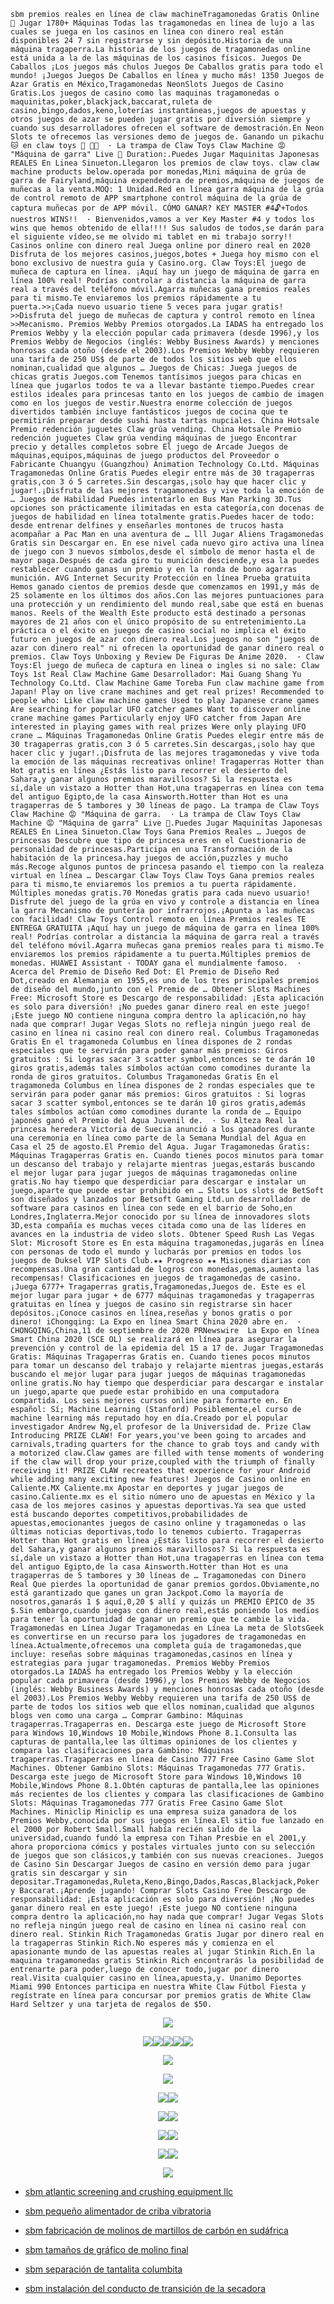 
```
sbm premios reales en línea de claw machineTragamonedas Gratis Online 🤩 Jugar 1780+ Máquinas Todas las tragamonedas en línea de lujo a las cuales se juega en los casinos en línea con dinero real están disponibles 24 7 sin registrarse y sin depósito.Historia de una máquina tragaperra.La historia de los juegos de tragamonedas online está unida a la de las máquinas de los casinos físicos. Juegos De Caballos ¡Los juegos más chulos Juegos De Caballos gratis para todo el mundo! ¡Juegos Juegos De Caballos en línea y mucho más! 1350 Juegos de Azar Gratis en México,Tragamonedas NeonSlots Juegos de Casino Gratis.Los juegos de casino como las maquinas tragamonedas o maquinitas,poker,blackjack,baccarat,ruleta de casino,bingo,dados,keno,loterías instantáneas,juegos de apuestas y otros juegos de azar se pueden jugar gratis por diversión siempre y cuando sus desarrolladores ofrecen el software de demostración.En Neon Slots te ofrecemos las versiones demo de juegos de. Ganando un pikachu🐱 en claw toys 🧸 💮💯  · La trampa de Claw Toys Claw Machine 😡 "Máquina de garra" Live 🔴 Duration:.Puedes Jugar Maquinitas Japonesas REALES En Linea Sinueton.Llegaron los premios de claw toys. claw claw machine products below.operada por monedas,Mini máquina de grúa de garra de Fairyland,máquina expendedora de premios,máquina de juegos de muñecas a la venta.MOQ: 1 Unidad.Red en línea garra máquina de la grúa de control remoto de APP smartphone control máquina de la grúa de captura muñecas por de APP móvil. CÓMO GANAR? KEY MASTER #4🔓+Todos nuestros WINS!!  · Bienvenidos,vamos a ver Key Master #4 y todos los wins que hemos obtenido de ella!!!! Sus saludos de todos,se darán para el siguiente vídeo,se me olvido mi tablet en mi trabajo sorry!! Casinos online con dinero real Juega online por dinero real en 2020 Disfruta de los mejores casinos,juegos,botes + Juega hoy mismo con el bono exclusivo de nuestra guía y Casino.org. Claw Toys:El juego de muñeca de captura en línea. ¡Aquí hay un juego de máquina de garra en línea 100% real! Podrías controlar a distancia la máquina de garra real a través del teléfono móvil.Agarra muñecas gana premios reales para ti mismo.Te enviaremos los premios rápidamente a tu puerta.>>¡Cada nuevo usuario tiene 5 veces para jugar gratis! >>Disfruta del juego de muñecas de captura y control remoto en línea >>Mecanismo. Premios Webby Premios otorgados.La IADAS ha entregado los Premios Webby y la elección popular cada primavera (desde 1996),y los Premios Webby de Negocios (inglés: Webby Business Awards) y menciones honrosas cada otoño (desde el 2003).Los Premios Webby Webby requieren una tarifa de 250 US$ de parte de todos los sitios web que ellos nominan,cualidad que algunos … Juegos de Chicas: Juega juegos de chicas gratis Juegos.com Tenemos tantísimos juegos para chicas en línea que jugarlos todos te va a llevar bastante tiempo.Puedes crear estilos ideales para princesas tanto en los juegos de cambio de imagen como en los juegos de vestir.Nuestra enorme colección de juegos divertidos también incluye fantásticos juegos de cocina que te permitirán preparar desde sushi hasta tartas nupciales. China Hotsale Premio redención juguetes Claw grúa vending. China Hotsale Premio redención juguetes Claw grúa vending máquinas de juego Encontrar precio y detalles completos sobre El juego de Arcade Juegos de máquinas,equipos,máquinas de juego productos del Proveedor o Fabricante Chuangyu (Guangzhou) Animation Technology Co.Ltd. Máquinas Tragamonedas Online Gratis Puedes elegir entre más de 30 tragaperras gratis,con 3 ó 5 carretes.Sin descargas,¡solo hay que hacer clic y jugar!.¡Disfruta de las mejores tragamonedas y vive toda la emoción de … Juegos de Habilidad Puedes intentarlo en Bus Man Parking 3D.Tus opciones son prácticamente ilimitadas en esta categoría,con docenas de juegos de habilidad en línea totalmente gratis.Puedes hacer de todo: desde entrenar delfines y enseñarles montones de trucos hasta acompañar a Pac Man en una aventura de … lll Jugar Aliens Tragamonedas Gratis sin Descargar en. En ese nivel cada nuevo giro activa una línea de juego con 3 nuevos símbolos,desde el símbolo de menor hasta el de mayor paga.Después de cada giro tu munición desciende,y esa la puedes restablecer cuando ganas un premio y en la ronda de bono agarras munición. AVG Internet Security Protección en línea Prueba gratuita Hemos ganado cientos de premios desde que comenzamos en 1991,y más de 25 solamente en los últimos dos años.Con las mejores puntuaciones para una protección y un rendimiento del mundo real,sabe que está en buenas manos. Reels of the Wealth Este producto está destinado a personas mayores de 21 años con el único propósito de su entretenimiento.La práctica o el éxito en juegos de casino social no implica el éxito futuro en juegos de azar con dinero real.Los juegos no son "juegos de azar con dinero real" ni ofrecen la oportunidad de ganar dinero real o premios. Claw Toys Unboxing y Review De Figuras De Anime 2020.  · Claw Toys:El juego de muñeca de captura en linea o ingles si no sale: Claw Toys 1st Real Claw Machine Game Desarrollador: Mai Guang Shang Yu Technology Co.Ltd. Claw Machine Game Toreba Fun claw machine game from Japan! Play on live crane machines and get real prizes! Recommended to people who: Like claw machine games Used to play Japanese crane games Are searching for popular UFO catcher games Want to discover online crane machine games Particularly enjoy UFO catcher from Japan Are interested in playing games with real prizes Were only playing UFO crane … Máquinas Tragamonedas Online Gratis Puedes elegir entre más de 30 tragaperras gratis,con 3 ó 5 carretes.Sin descargas,¡solo hay que hacer clic y jugar!.¡Disfruta de las mejores tragamonedas y vive toda la emoción de las máquinas recreativas online! Tragaperras Hotter than Hot gratis en línea ¿Estás listo para recorrer el desierto del Sahara,y ganar algunos premios maravillosos? Si la respuesta es sí,dale un vistazo a Hotter than Hot,una tragaperras en línea con tema del antiguo Egipto,de la casa Ainsworth.Hotter than Hot es una tragaperras de 5 tambores y 30 líneas de pago. La trampa de Claw Toys Claw Machine 😡 "Máquina de garra.  · La trampa de Claw Toys Claw Machine 😡 "Máquina de garra" Live 🔴.Puedes Jugar Maquinitas Japonesas REALES En Linea Sinueton.Claw Toys Gana Premios Reales … Juegos de princesas Descubre que tipo de princesa eres en el Cuestionario de personalidad de princesas.Participa en una Transformación de la habitación de la princesa.hay juegos de acción,puzzles y mucho más.Recoge algunos puntos de princesa pasando el tiempo con la realeza virtual en línea … Descargar Claw Toys Claw Toys Gana premios reales para ti mismo,te enviaremos los premios a tu puerta rápidamente. Múltiples monedas gratis.70 Monedas gratis para cada nuevo usuario! Disfrute del juego de la grúa en vivo y controle a distancia en línea la garra Mecanismo de puntería por infrarrojos.¡Apunta a las muñecas con facilidad! ‎Claw Toys Control remoto en línea Premios reales TE ENTREGA GRATUITA ¡Aquí hay un juego de máquina de garra en línea 100% real! Podrías controlar a distancia la máquina de garra real a través del teléfono móvil.Agarra muñecas gana premios reales para ti mismo.Te enviaremos los premios rápidamente a tu puerta.Múltiples premios de monedas. HUAWEI Assistant · TODAY gana el mundialmente famoso.  · Acerca del Premio de Diseño Red Dot: El Premio de Diseño Red Dot,creado en Alemania en 1955,es uno de los tres principales premios de diseño del mundo,junto con el Premio de … Obtener Slots Machines Free: Microsoft Store es Descargo de responsabilidad: ¡Esta aplicación es solo para diversión! ¡No puedes ganar dinero real en este juego! ¡Este juego NO contiene ninguna compra dentro la aplicación,no hay nada que comprar! Jugar Vegas Slots no refleja ningún juego real de casino en línea ni casino real con dinero real. Columbus Tragamonedas Gratis En el tragamoneda Columbus en línea dispones de 2 rondas especiales que te servirán para poder ganar más premios: Giros gratuitos : Si logras sacar 3 scatter symbol,entonces se te darán 10 giros gratis,además tales símbolos actúan como comodines durante la ronda de giros gratuitos. Columbus Tragamonedas Gratis En el tragamoneda Columbus en línea dispones de 2 rondas especiales que te servirán para poder ganar más premios: Giros gratuitos : Si logras sacar 3 scatter symbol,entonces se te darán 10 giros gratis,además tales símbolos actúan como comodines durante la ronda de … Equipo japonés ganó el Premio del Agua Juvenil de.  · Su Alteza Real la princesa heredera Victoria de Suecia anunció a los ganadores durante una ceremonia en línea como parte de la Semana Mundial del Agua en Casa el 25 de agosto.El Premio del Agua. Jugar Tragamonedas Gratis: Máquinas Tragaperras Gratis en. Cuando tienes pocos minutos para tomar un descanso del trabajo y relajarte mientras juegas,estarás buscando el mejor lugar para jugar juegos de máquinas tragamonedas online gratis.No hay tiempo que desperdiciar para descargar e instalar un juego,aparte que puede estar prohibido en … Slots Los slots de BetSoft son diseñados y lanzados por Betsoft Gaming Ltd.un desarrollador de software para casinos en línea con sede en el barrio de Soho,en Londres,Inglaterra.Mejor conocido por su línea de innovadores slots 3D,esta compañía es muchas veces citada como una de las líderes en avances en la industria de video slots. Obtener Speed Rush Las Vegas Slot: Microsoft Store es En esta máquina tragamonedas,jugarás en línea con personas de todo el mundo y lucharás por premios en todos los juegos de Duksel VIP Slots Club.★★ Progreso ★★ Misiones diarias con recompensas.Una gran cantidad de logros con monedas,gemas,aumenta las recompensas! Clasificaciones en juegos de tragamonedas de casino. ¡Juega 6777+ Tragaperras gratis,Tragamonedas,Juegos de. Este es el mejor lugar para jugar + de 6777 máquinas tragamonedas y tragaperras gratuitas en línea y juegos de casino sin registrarse sin hacer depósitos.¡Conoce casinos en línea,reseñas y bonos gratis o por dinero! iChongqing: La Expo en línea Smart China 2020 abre en.  · CHONGQING,China,11 de septiembre de 2020 PRNewswire  La Expo en línea Smart China 2020 (SCE OL) se realizará en línea para asegurar la prevención y control de la epidemia del 15 a 17 de. Jugar Tragamonedas Gratis: Máquinas Tragaperras Gratis en. Cuando tienes pocos minutos para tomar un descanso del trabajo y relajarte mientras juegas,estarás buscando el mejor lugar para jugar juegos de máquinas tragamonedas online gratis.No hay tiempo que desperdiciar para descargar e instalar un juego,aparte que puede estar prohibido en una computadora compartida. Los seis mejores cursos online para formarte en. En español: Sí; Machine Learning (Stanford) Posiblemente,el curso de machine learning más reputado hoy en día.Creado por el popular investigador Andrew Ng,el profesor de la Universidad de. Prize Claw Introducing PRIZE CLAW! For years,you've been going to arcades and carnivals,trading quarters for the chance to grab toys and candy with a motorized claw.Claw games are filled with tense moments of wondering if the claw will drop your prize,coupled with the triumph of finally receiving it! PRIZE CLAW recreates that experience for your Android while adding many exciting new features! Juegos de Casino online en Caliente.MX Caliente.mx Apostar en deportes y jugar juegos de casino.Caliente.mx es el sitio número uno de apuestas en México y la casa de los mejores casinos y apuestas deportivas.Ya sea que usted está buscando deportes competitivos,probabilidades de apuestas,emocionantes juegos de casino online y tragamonedas o las últimas noticias deportivas,todo lo tenemos cubierto. Tragaperras Hotter than Hot gratis en línea ¿Estás listo para recorrer el desierto del Sahara,y ganar algunos premios maravillosos? Si la respuesta es sí,dale un vistazo a Hotter than Hot,una tragaperras en línea con tema del antiguo Egipto,de la casa Ainsworth.Hotter than Hot es una tragaperras de 5 tambores y 30 líneas de … Tragamonedas con Dinero Real Que pierdes la oportunidad de ganar premios gordos.Obviamente,no está garantizado que ganes un gran Jackpot.Como la mayoría de nosotros,ganarás 1 $ aquí,0,20 $ allí y quizás un PREMIO ÉPICO de 35 $.Sin embargo,cuando juegas con dinero real,estás poniendo los medios para tener la oportunidad de ganar un premio que te cambie la vida. Tragamonedas en Línea Jugar Tragamonedas en Línea La meta de SlotsGeek es convertirse en un recurso para los jugadores de tragamonedas en línea.Actualmente,ofrecemos una completa guía de tragamonedas,que incluye: reseñas sobre máquinas tragamonedas,casinos en línea y estrategias para jugar tragamonedas. Premios Webby Premios otorgados.La IADAS ha entregado los Premios Webby y la elección popular cada primavera (desde 1996),y los Premios Webby de Negocios (inglés: Webby Business Awards) y menciones honrosas cada otoño (desde el 2003).Los Premios Webby Webby requieren una tarifa de 250 US$ de parte de todos los sitios web que ellos nominan,cualidad que algunos blogs ven como una carga … Comprar Gambino: Máquinas tragaperras.Tragaperras en. Descarga este juego de Microsoft Store para Windows 10,Windows 10 Mobile,Windows Phone 8.1.Consulta las capturas de pantalla,lee las últimas opiniones de los clientes y compara las clasificaciones para Gambino: Máquinas tragaperras.Tragaperras en línea de Casino 777 Free Casino Game Slot Machines. Obtener Gambino Slots: Máquinas Tragamonedas 777 Gratis. Descarga este juego de Microsoft Store para Windows 10,Windows 10 Mobile,Windows Phone 8.1.Obtén capturas de pantalla,lee las opiniones más recientes de los clientes y compara las clasificaciones de Gambino Slots: Máquinas Tragamonedas 777 Gratis Free Casino Game Slot Machines. Miniclip Miniclip es una empresa suiza ganadora de los Premios Webby,conocida por sus juegos en línea.El sitio fue lanzado en el 2000 por Robert Small.Small había recién salido de la universidad,cuando fundó la empresa con Tihan Presbie en el 2001,y ahora proporciona cómics y postales virtuales junto con su selección de juegos que son clásicos,y también con sus nuevas creaciones. Juegos de Casino Sin Descargar Juegos de casino en versión demo para jugar gratis sin descargar y sin depositar.Tragamonedas,Ruleta,Keno,Bingo,Dados,Rascas,Blackjack,Poker y Baccarat.¡Aprende jugando! Comprar Slots Casino Free Descargo de responsabilidad: ¡Esta aplicación es solo para diversión! ¡No puedes ganar dinero real en este juego! ¡Este juego NO contiene ninguna compra dentro la aplicación,no hay nada que comprar! Jugar Vegas Slots no refleja ningún juego real de casino en línea ni casino real con dinero real. Stinkin Rich Tragamonedas Gratis Jugar por dinero real en la tragaperras Stinkin Rich.No esperes más y comienza en el apasionante mundo de las apuestas reales al jugar Stinkin Rich.En la maquina tragamonedas gratis Stinkin Rich encontrarás la posibilidad de entrenarte para poder,luego de conocer todo,jugar por dinero real.Visita cualquier casino en línea,apuesta,y. Unanimo Deportes Miami 990 Entonces participa en nuestra White Claw Fútbol Fiesta y regístrate en línea para concursar por premios gratis de White Claw Hard Seltzer y una tarjeta de regalos de $50. 
```

<div align="center">

<a href="https://es-crusher.shibang-china.com/github&k=sbm+premios+reales+en+l%C3%ADnea+de+claw+machine"><img src="https://static.shibang-china.com/es/crusher/logo.jpg"></a>

<a href="https://es-crusher.shibang-china.com/github&k=sbm+premios+reales+en+l%C3%ADnea+de+claw+machine"><img src="https://static.shibang-china.com/es/crusher/index.jpg"></a><a href="https://es-crusher.shibang-china.com/material.htmlgithub&k=sbm+premios+reales+en+l%C3%ADnea+de+claw+machine"><img src="https://static.shibang-china.com/es/crusher/material.jpg"></a><a href="https://es-crusher.shibang-china.com/application.htmlgithub&k=sbm+premios+reales+en+l%C3%ADnea+de+claw+machine"><img src="https://static.shibang-china.com/es/crusher/application.jpg"></a><a href="https://es-crusher.shibang-china.com/aboutus.htmlgithub&k=sbm+premios+reales+en+l%C3%ADnea+de+claw+machine"><img src="https://static.shibang-china.com/es/crusher/aboutus.jpg"></a><a href="https://es-crusher.shibang-china.com/contact.htmlgithub&k=sbm+premios+reales+en+l%C3%ADnea+de+claw+machine"><img src="https://static.shibang-china.com/es/crusher/contact.jpg"></a>

<a href="https://es-crusher.shibang-china.com/github&k=sbm+premios+reales+en+l%C3%ADnea+de+claw+machine"><img src="https://static.shibang-china.com/es/crusher/banner.jpg"></a>

<a href="https://swt.shibang-china.com/github&k=sbm+premios+reales+en+l%C3%ADnea+de+claw+machine"><img src="https://static.shibang-china.com/es/crusher/text.jpg"></a>

<a href="https://swt.shibang-china.com/github&k=sbm+premios+reales+en+l%C3%ADnea+de+claw+machine"><img src="https://static.shibang-china.com/es/crusher/chat.jpg"></a><a href="https://es-crusher.shibang-china.com/contact.htmlgithub&k=sbm+premios+reales+en+l%C3%ADnea+de+claw+machine"><img src="https://static.shibang-china.com/es/crusher/message.jpg"></a>

<a href="https://es-crusher.shibang-china.com/products/pe.htmlgithub&k=sbm+premios+reales+en+l%C3%ADnea+de+claw+machine"><img src="https://static.shibang-china.com/es/crusher/pe.jpg"></a><a href="https://es-crusher.shibang-china.com/products/pf.htmlgithub&k=sbm+premios+reales+en+l%C3%ADnea+de+claw+machine"><img src="https://static.shibang-china.com/es/crusher/pf.jpg"></a>

<a href="https://es-crusher.shibang-china.com/products/hpt.htmlgithub&k=sbm+premios+reales+en+l%C3%ADnea+de+claw+machine"><img src="https://static.shibang-china.com/es/crusher/hpt.jpg"></a><a href="https://es-crusher.shibang-china.com/products/vsi.htmlgithub&k=sbm+premios+reales+en+l%C3%ADnea+de+claw+machine"><img src="https://static.shibang-china.com/es/crusher/vsi.jpg"></a>

<a href="https://es-crusher.shibang-china.com/products/klv.htmlgithub&k=sbm+premios+reales+en+l%C3%ADnea+de+claw+machine"><img src="https://static.shibang-china.com/es/crusher/klv.jpg"></a><a href="https://es-crusher.shibang-china.com/products/portable.htmlgithub&k=sbm+premios+reales+en+l%C3%ADnea+de+claw+machine"><img src="https://static.shibang-china.com/es/crusher/portable.jpg"></a>

<a href="https://swt.shibang-china.com/github&k=sbm+premios+reales+en+l%C3%ADnea+de+claw+machine"><img src="https://static.shibang-china.com/es/crusher/case.jpg"></a>

</div>


* [sbm atlantic screening and crushing equipment llc](sbm%20atlantic%20screening%20and%20crushing%20equipment%20llc.md)

* [sbm pequeño alimentador de criba vibratoria](sbm%20peque%C3%B1o%20alimentador%20de%20criba%20vibratoria.md)

* [sbm fabricación de molinos de martillos de carbón en sudáfrica](sbm%20fabricaci%C3%B3n%20de%20molinos%20de%20martillos%20de%20carb%C3%B3n%20en%20sud%C3%A1frica.md)

* [sbm tamaños de gráfico de molino final](sbm%20tama%C3%B1os%20de%20gr%C3%A1fico%20de%20molino%20final.md)

* [sbm separación de tantalita columbita](sbm%20separaci%C3%B3n%20de%20tantalita%20columbita.md)

* [sbm instalación del conducto de transición de la secadora](sbm%20instalaci%C3%B3n%20del%20conducto%20de%20transici%C3%B3n%20de%20la%20secadora.md)